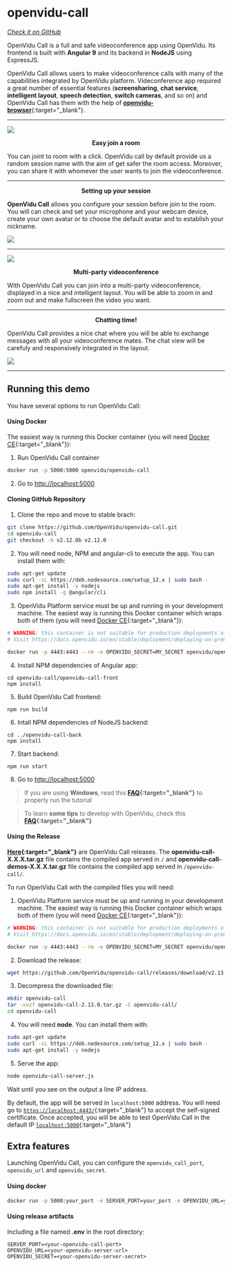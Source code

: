 # openvidu-call
<a href="https://github.com/OpenVidu/openvidu-call.git" target="_blank"><i class="icon ion-social-github"> Check it on GitHub</i></a>

OpenVidu Call is a full and safe videoconference app using OpenVidu. Its frontend is built with <strong>Angular 9</strong> and its backend in <strong>NodeJS</strong> using ExpressJS.

OpenVidu Call allows users to make videoconference calls with many of the capabilities integrated by OpenVidu platform. Videconference app required a great number of essential features (**screensharing**, **chat service**, **intelligent layout**, **speech detection**, **switch cameras**, and so on) and OpenVidu Call has them with the help of [**openvidu-browser**](https://www.npmjs.com/package/openvidu-browser){:target="_blank"}.

<!-- <br>
<p align="center">
  <img  class="img-responsive" src="img/demos/openvidu_call_diagram.png">
</p> -->

<hr>
<div class="row no-margin row-gallery">
	<div class="col-md-6">
		<a data-fancybox="gallery" href="img/demos/openvidu_call_login.png">
			<img class="img-responsive" src="img/demos/openvidu_call_login.png">
		</a>
	</div>
	<div class="col-md-6">
		<p align="center"><strong>Easy join a room</strong></p>
		<p>You can joint to room with a click. OpenVidu call by default provide us a random session name with the aim of get safer the room access. Moreover, you can share it with whomever the user wants to join the videoconference.</p>
	</div>
</div>
<hr>
<div class="row no-margin row-gallery">
	<div class="col-md-6">
		<p align="center"><strong>Setting up your session</strong></p>
		<p><strong>OpenVidu Call</strong> allows you configure your session before join to the room. You will can check and set your microphone and your webcam device, create your own avatar or to choose the default avatar and to establish your nickname.</p>
	</div>
	<div class="col-md-6">
		<a data-fancybox="gallery" href="img/demos/openvidu_call1.png">
			<img class="img-responsive" src="img/demos/openvidu_call1.png">
		</a>
	</div>
</div>
<hr>
<div class="row no-margin row-gallery">
	<div class="col-md-6">
		<a data-fancybox="gallery" href="img/demos/openvidu_call5.png">
			<img class="img-responsive" src="img/demos/openvidu_call5.png">
		</a>
	</div>
	<div class="col-md-6">
		<p align="center"><strong>Multi-party videoconference</strong></p>
		<p> With OpenVidu Call you can join into a multi-party videoconference, displayed in a nice and intelligent layout. You will be able to zoom in and zoom out and make fullscreen the video you want.    </p>
	</div>
</div>
<hr>
<div class="row no-margin row-gallery">
	<div class="col-md-6">
		<p align="center"><strong>Chatting time!</strong></p>
		<p>OpenVidu Call provides a nice chat where you will be able to exchange messages with all your videoconference mates. The chat view will be carefuly and responsively integrated in the layout.
		</p>
	</div>
	<div class="col-md-6">
		<a data-fancybox="gallery" href="img/demos/openvidu_call3.png">
			<img class="img-responsive" src="img/demos/openvidu_call3.png">
		</a>
	</div>
</div>

---

## Running this demo

You have several options to run OpenVidu Call:

#### Using Docker

 The easiest way is running this Docker container (you will need [Docker CE](https://store.docker.com/search?type=edition&offering=community){:target="_blank"}):


1) Run OpenVidu Call container
```bash
docker run -p 5000:5000 openvidu/openvidu-call
```

2) Go to [http://localhost:5000](http://localhost:5000)

#### Cloning GitHub Repository


1)  Clone the repo and move to stable brach:

```bash
git clone https://github.com/OpenVidu/openvidu-call.git
cd openvidu-call
git checkout -b v2.12.0b v2.12.0
```

2) You will need node, NPM and angular-cli to execute the app. You can install them with:

```bash
sudo apt-get update
sudo curl -sL https://deb.nodesource.com/setup_12.x | sudo bash -
sudo apt-get install -y nodejs
sudo npm install -g @angular/cli
```

3)  OpenVidu Platform service must be up and running in your development machine. The easiest way is running this Docker container which wraps both of them (you will need [Docker CE](https://store.docker.com/search?type=edition&offering=community){:target="_blank"}):

```bash
# WARNING: this container is not suitable for production deployments of OpenVidu Platform
# Visit https://docs.openvidu.io/en/stable/deployment/deploying-on-premises

docker run -p 4443:4443 --rm -e OPENVIDU_SECRET=MY_SECRET openvidu/openvidu-server-kms:2.13.0
```

4)  Install NPM dependencies of Angular app:

```
cd openvidu-call/openvidu-call-front
npm install
```

5)  Build OpenVidu Call frontend:

```
npm run build
```

6) Intall NPM dependencies of NodeJS backend:

```
cd ../openvidu-call-back
npm install
```

7) Start backend:

```
npm run start
```
8) Go to [http://localhost:5000](http://localhost:5000)

> If you are using **Windows**, read this **[FAQ](troubleshooting/#3-i-am-using-windows-to-run-the-tutorials-develop-my-app-anything-i-should-know){:target="_blank"}** to properly run the tutorial

> To learn **some tips** to develop with OpenVidu, check this **[FAQ](troubleshooting/#2-any-tips-to-make-easier-the-development-of-my-app-with-openvidu){:target="_blank"}**

#### Using the Release

**[Here](https://github.com/OpenVidu/openvidu-call/releases){:target="_blank"}** are OpenVidu Call releases.
The **openvidu-call-X.X.X.tar.gz** file contains the compiled app served in `/` and **openvidu-call-demos-X.X.X.tar.gz** file contains the compiled app served in `/openvidu-call/`.

To run OpenVidu Call with the compiled files you will need:

1) OpenVidu Platform service must be up and running in your development machine. The easiest way is running this Docker container which wraps both of them (you will need [Docker CE](https://store.docker.com/search?type=edition&offering=community){:target="_blank"}):

```bash
# WARNING: this container is not suitable for production deployments of OpenVidu Platform
# Visit https://docs.openvidu.io/en/stable/deployment/deploying-on-premises

docker run -p 4443:4443 --rm -e OPENVIDU_SECRET=MY_SECRET openvidu/openvidu-server-kms:2.13.0
```

2) Download the release:

```bash
wget https://github.com/OpenVidu/openvidu-call/releases/download/v2.13.0/openvidu-call-demos-2.13.0.tar.gz
```

3) Decompress the downloaded file:


```bash
mkdir openvidu-call
tar -xvzf openvidu-call-2.13.0.tar.gz -C openvidu-call/
cd openvidu-call
```


4) You will need **node**. You can install them with:

```bash
sudo apt-get update
sudo curl -sL https://deb.nodesource.com/setup_12.x | sudo bash -
sudo apt-get install -y nodejs
```

5) Serve the app:

```bash
node openvidu-call-server.js
```

Wait until you see on the output a line IP address.

By default, the app will be served in `localhost:5000` address. You will need go to [`https://localhost:4443/`](https://localhost:4443/){:target="_blank"} to accept the self-signed certificate. Once accepted, you will be able to test OpenVidu Call in the default IP [`localhost:5000`](http://localhost:5000){:target="_blank"}

## Extra features

Launching OpenVidu Call, you can configure the `openvidu_call_port`, `openvidu_url` and `openvidu_secret`.

#### Using docker

```bash
docker run -p 5000:your_port -e SERVER_PORT=your_port -e OPENVIDU_URL=your_openvidu_url -e OPENVIDU_SECRET=your_secret openvidu/openvidu-call:X.Y.Z
```


#### Using release artifacts

Including a file named **.env** in the root directory:

```
SERVER_PORT=<your-openvidu-call-port>
OPENVIDU_URL=<your-openvidu-server-url>
OPENVIDU_SECRET=<your-openvidu-server-secret>
```

<link rel="stylesheet" href="https://cdnjs.cloudflare.com/ajax/libs/fancybox/3.1.20/jquery.fancybox.min.css" />
<script src="https://cdnjs.cloudflare.com/ajax/libs/fancybox/3.1.20/jquery.fancybox.min.js"></script>
<script>
  $().fancybox({
    selector : '[data-fancybox="gallery"]',
    infobar : true,
    arrows : false,
    loop: true,
    protect: true,
    transitionEffect: 'slide',
    buttons : [
        'close'
    ],
    clickOutside : 'close',
    clickSlide   : 'close',
  });
</script>
